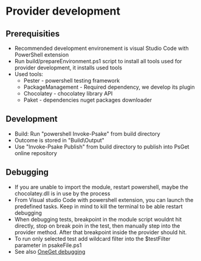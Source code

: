 # Provider development

## Prerequisities

* Recommended development environement is visual Studio Code with PowerShell extension
* Run build/prepareEnvironment.ps1 script to install all tools used for provider development, it installs used tools
* Used tools:
  * Pester - powershell testing framework
  * PackageManagement - Required dependency, we develop its plugin
  * Chocolatey - chocolatey library API
  * Paket - dependencies nuget packages downloader

## Development

* Build: Run "powershell Invoke-Psake" from build directory
* Outcome is stored in "Build\Output"
* Use "Invoke-Psake Publish" from build directory to publish into PsGet online repository

## Debugging

* If you are unable to import the module, restart powershell, maybe the chocolatey.dll is in use by the process
* From Visual studio Code with powershell extension, you can launch the predefined tasks. Keep in mind to kill the terminal to be able restart debugging
* When debugging tests, breakpoint in the module script wouldnt hit directly, stop on break poin in the test, then manually step into the provider method. After that breakpoint inside the provider should hit.
* To run only selected test add wildcard filter into the $testFilter parameter in psakeFile.ps1
* See also [OneGet debugging](https://github.com/OneGet/oneget/blob/WIP/docs/writepowershellbasedprovider.md#debugging-your-provider)